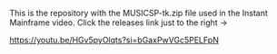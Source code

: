 This is the repository with the MUSICSP-tk.zip file used in the Instant Mainframe video. Click the releases link just to the right ->

https://youtu.be/HGv5pyOlqts?si=bGaxPwVGc5PELFpN
